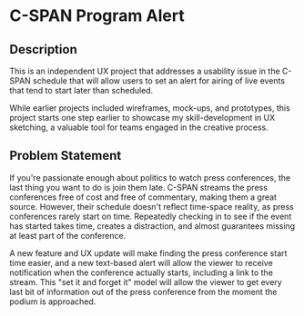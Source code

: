 # C-SPAN Program Alert
## Description
This is an independent UX project that addresses a usability issue in the C-SPAN schedule that will allow users to set an alert for airing of live events that tend to start later than scheduled.

While earlier projects included wireframes, mock-ups, and prototypes, this project starts one step earlier to  showcase my skill-development in UX sketching, a valuable tool for teams engaged in the creative process.

## Problem Statement
If you're passionate enough about politics to watch press conferences, the last thing you want to do is join them late. C-SPAN streams the press conferences free of cost and free of commentary, making them a great source. However, their schedule doesn't reflect time-space reality, as press conferences rarely start on time. Repeatedly checking in to see if the event has started takes time, creates a distraction, and almost guarantees missing at least part of the conference.

A new feature and UX update will make finding the press conference start time easier, and a new text-based alert will allow the viewer to receive notification when the conference actually starts, including a link to the stream. This "set it and forget it" model will allow the viewer to get every last bit of information out of the press conference from the moment the podium is approached.
